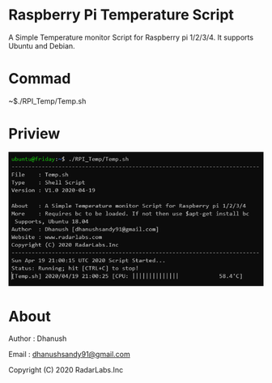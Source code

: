 # Raspberry Pi Temperature Script

<!--
<a href="https://travis-ci.com/psf/black"><img alt="Build Status" src="https://travis-ci.com/psf/black.svg?branch=master"></a>
<a href="https://github.com/psf/black/actions"><img alt="Actions Status" src="https://github.com/psf/black/workflows/Test/badge.svg"></a>
<a href="https://coveralls.io/github/psf/black?branch=master"><img alt="Coverage Status" src="https://coveralls.io/repos/github/psf/black/badge.svg?branch=master"></a>
<a href="https://pypi.org/project/black/"><img alt="Script" src="https://img.shields.io/pypi/v/black"></a>
<a href="https://pepy.tech/project/black"><img alt="Downloads" src="https://pepy.tech/badge/black"></a>
<a href="https://github.com/ambv/black"><img alt="Code style: black" src="https://img.shields.io/badge/code%20style-black-000000.svg"></a>
-->

A Simple Temperature monitor Script for Raspberry pi 1/2/3/4.
It supports Ubuntu and Debian.

# Commad

~$./RPI_Temp/Temp.sh

# Priview

<img src="./priview.PNG" width=800>

# About

Author  : Dhanush

Email   : dhanushsandy91@gmail.com

Copyright (C) 2020 RadarLabs.Inc
